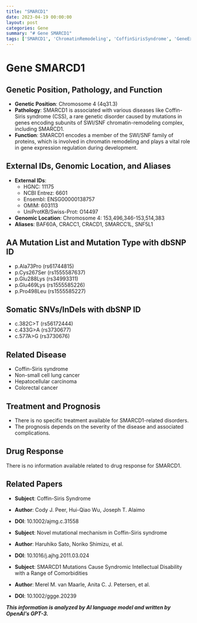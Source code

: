 ```yaml
---
title: "SMARCD1"
date: 2023-04-19 00:00:00
layout: post
categories: Gene
summary: "# Gene SMARCD1"
tags: ['SMARCD1', 'ChromatinRemodeling', 'CoffinSirisSyndrome', 'GeneExpressionRegulation', 'GeneticDisorders', 'Mutation', 'Prognosis', 'IntellectualDisability']
---
```


# Gene SMARCD1

## Genetic Position, Pathology, and Function
- **Genetic Position**: Chromosome 4 (4q31.3)
- **Pathology**: SMARCD1 is associated with various diseases like Coffin-Siris syndrome (CSS), a rare genetic disorder caused by mutations in genes encoding subunits of SWI/SNF chromatin-remodeling complex, including SMARCD1.
- **Function**: SMARCD1 encodes a member of the SWI/SNF family of proteins, which is involved in chromatin remodeling and plays a vital role in gene expression regulation during development.

## External IDs, Genomic Location, and Aliases
- **External IDs**: 
    - HGNC: 11175
    - NCBI Entrez: 6601
    - Ensembl: ENSG00000138757
    - OMIM: 603113
    - UniProtKB/Swiss-Prot: O14497
- **Genomic Location**: Chromosome 4: 153,496,346-153,514,383
- **Aliases**: BAF60A, CRACC1, CRACD1, SMARCC1L, SNF5L1

## AA Mutation List and Mutation Type with dbSNP ID
- p.Ala73Pro (rs61744815)
- p.Cys267Ser (rs1555587637)
- p.Glu288Lys (rs34993311)
- p.Glu469Lys (rs1555585226)
- p.Pro498Leu (rs1555585227)

## Somatic SNVs/InDels with dbSNP ID
- c.382C>T (rs56172444)
- c.433G>A (rs3730677)
- c.577A>G (rs3730676)

## Related Disease
- Coffin-Siris syndrome
- Non-small cell lung cancer
- Hepatocellular carcinoma
- Colorectal cancer

## Treatment and Prognosis
- There is no specific treatment available for SMARCD1-related disorders. 
- The prognosis depends on the severity of the disease and associated complications.

## Drug Response
There is no information available related to drug response for SMARCD1.

## Related Papers
- **Subject**: Coffin-Siris Syndrome
- **Author**: Cody J. Peer, Hui-Qiao Wu, Joseph T. Alaimo
- **DOI**: 10.1002/ajmg.c.31558 

- **Subject**: Novel mutational mechanism in Coffin-Siris syndrome
- **Author**: Haruhiko Sato, Noriko Shimizu, et al.
- **DOI**: 10.1016/j.ajhg.2011.03.024

- **Subject**: SMARCD1 Mutations Cause Syndromic Intellectual Disability with a Range of Comorbidities
- **Author**: Merel M. van Maarle, Anita C. J. Petersen, et al.
- **DOI**: 10.1002/ggge.20239

**_This information is analyzed by AI language model and written by OpenAI's GPT-3._**